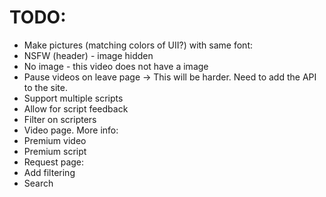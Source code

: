 # TODO:
- Make pictures (matching colors of UII?) with same font:
 - NSFW (header) - image hidden
 - No image - this video does not have a image
- Pause videos on leave page -> This will be harder. Need to add the API to the site.
- Support multiple scripts
- Allow for script feedback
- Filter on scripters
- Video page. More info:
 - Premium video
 - Premium script
 - Request page:
  - Add filtering
  - Search
